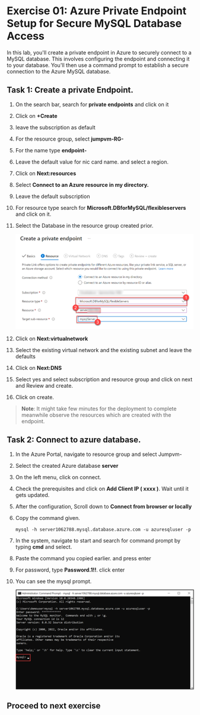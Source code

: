 # Exercise 01: Azure Private Endpoint Setup for Secure MySQL Database Access

In this lab, you'll create a private endpoint in Azure to securely connect to a MySQL database. This involves configuring the endpoint and connecting it to your database. You'll then use a command prompt to establish a secure connection to the Azure MySQL database. 

## Task 1: Create a private Endpoint.

1. On the search bar, search for **private endpoints** and click on it

1. Click on **+Create**

1. leave the subscription as default

1. For the resource group, select **jumpvm-RG-<inject key="DeploymentID" />**

1. For the name type **endpoint-<inject key="DeploymentID" />**

1. Leave the default value for nic card name. and select a region.

1. Click on **Next:resources**

1. Select **Connect to an Azure resource in my directory.** 

1. Leave the default subscription

1. For resource type search for **Microsoft.DBforMySQL/flexibleservers** and click on it.

1. Select the Database in the resource group created prior.

   ![](Media/pe.png)

1. Click on **Next:virtualnetwork**

1. Select the existing virtual network and the existing subnet and leave the defaults

1. Click on **Next:DNS**

1. Select yes and select subscription and resource group and click on next and Review and create.

1. Click on create.

  >**Note**: It might take few minutes for the deployment to complete meanwhile observe the resources which are created with the endpoint.

## Task 2: Connect to azure database.

1. In the Azure Portal, navigate to resource group and select Jumpvm-<inject key="DeploymentID" />

1. Select the created Azure database **server<inject key="DeploymentID" />**

1. On the left menu, click on connect.

1. Check the prerequisites and click on **Add Client IP ( xxxx )**. Wait until it gets updated.

1. After the configuration, Scroll down to **Connect from browser or locally**

1. Copy the command given.

   ```
   mysql -h server1062788.mysql.database.azure.com -u azuresqluser -p

   ```

1. In the system, navigate to start and search for command prompt by typing **cmd** and select.

1. Paste the command you copied earlier. and press enter

1. For password, type **Password.1!!**. click enter

1. You can see the mysql prompt.

     ![](Media/mysql.png)

## Proceed to next exercise

  

     
